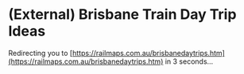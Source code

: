 # (External) Brisbane Train Day Trip Ideas
Redirecting you to [https://railmaps.com.au/brisbanedaytrips.htm](https://railmaps.com.au/brisbanedaytrips.htm) in 3 seconds...

<meta http-equiv="refresh" content="3; url=https://railmaps.com.au/brisbanedaytrips.htm"/>